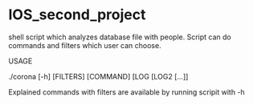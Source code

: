 # IOS_second_project

shell script which analyzes database file with people. Script can do commands and filters which user can choose.

USAGE

./corona [-h] [FILTERS] [COMMAND] [LOG [LOG2 [...]]

Explained commands with filters are available by running scripit with -h
